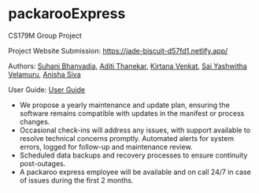 # packarooExpress
CS179M Group Project 

Project Website Submission:
https://jade-biscuit-d57fd1.netlify.app/

Authors: [Suhani Bhanvadia](https://github.com/suhanihb), [Aditi Thanekar](https://github.com/aditithanekar), [Kirtana Venkat](https://github.com/kircoders), [Sai Yashwitha Velamuru](https://github.com/Yashwitha-7), [Anisha Siva](https://github.com/anishasiva)

User Guide:
<a href ="documents/USER GUIDE.pdf">User Guide</a>

- We propose a yearly maintenance and update plan, ensuring the software remains compatible with updates in the manifest or process changes.
- Occasional check-ins will address any issues, with support available to resolve technical concerns promptly. Automated alerts for system errors, logged for follow-up and maintenance review.
- Scheduled data backups and recovery processes to ensure continuity post-outages.
- A packaroo express employee will be available and on call 24/7 in case of issues during the first 2 months.
